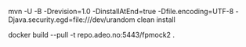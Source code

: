 

mvn -U -B -Drevision=1.0 -DinstallAtEnd=true -Dfile.encoding=UTF-8 -Djava.security.egd=file:///dev/urandom clean install

docker build --pull -t repo.adeo.no:5443/fpmock2 .


